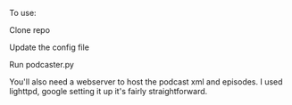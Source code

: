 To use:

Clone repo

Update the config file

Run podcaster.py

You'll also need a webserver to host the podcast xml and episodes.
  I used lighttpd, google setting it up it's fairly straightforward.
